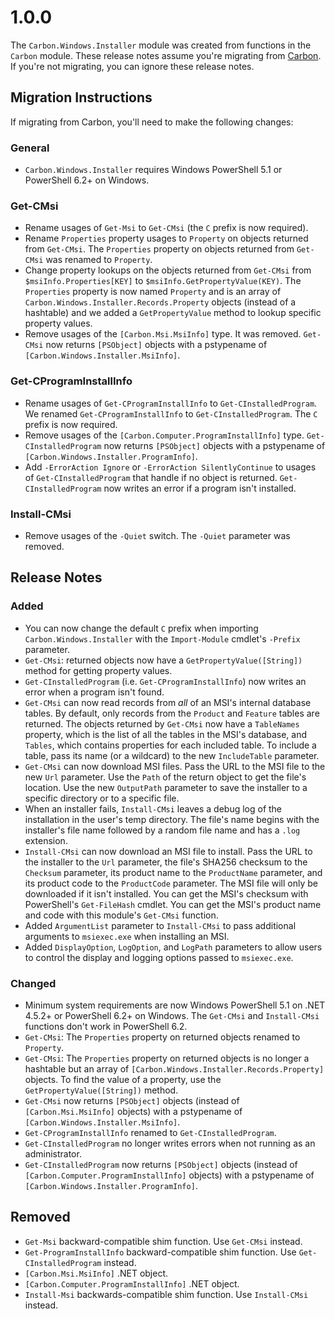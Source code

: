 
# 1.0.0

The `Carbon.Windows.Installer` module was created from functions in the `Carbon` module. These release notes assume
you're migrating from [Carbon](http://get-carbon.org). If you're not migrating, you can ignore these release notes.

## Migration Instructions

If migrating from Carbon, you'll need to make the following changes:

### General

* `Carbon.Windows.Installer` requires Windows PowerShell 5.1 or PowerShell 6.2+ on Windows.

### Get-CMsi

* Rename usages of `Get-Msi` to `Get-CMsi` (the `C` prefix is now required).
* Rename `Properties` property usages to `Property` on objects returned from `Get-CMsi`. The `Properties` property on
  objects returned from `Get-CMsi` was renamed to `Property`.
* Change property lookups on the objects returned from `Get-CMsi` from `$msiInfo.Properties[KEY]` to
  `$msiInfo.GetPropertyValue(KEY)`. The `Properties` property is now named `Property` and is an array of
  `Carbon.Windows.Installer.Records.Property` objects (instead of a hashtable) and we added a `GetPropertyValue` method
  to lookup specific property values.
* Remove usages of the `[Carbon.Msi.MsiInfo]` type. It was removed. `Get-CMsi` now returns `[PSObject]` objects with a
  pstypename of `[Carbon.Windows.Installer.MsiInfo]`.

### Get-CProgramInstallInfo

* Rename usages of `Get-CProgramInstallInfo` to `Get-CInstalledProgram`. We renamed `Get-CProgramInstallInfo` to 
  `Get-CInstalledProgram`. The `C` prefix is now required.
* Remove usages of the `[Carbon.Computer.ProgramInstallInfo]` type. `Get-CInstalledProgram` now returns `[PSObject]`
objects with a pstypename of `[Carbon.Windows.Installer.ProgramInfo]`.
* Add `-ErrorAction Ignore` or `-ErrorAction SilentlyContinue` to usages of `Get-CInstalledProgram` that handle if no
object is returned. `Get-CInstalledProgram` now writes an error if a program isn't installed.

### Install-CMsi

* Remove usages of the `-Quiet` switch. The `-Quiet` parameter was removed.

## Release Notes

### Added

* You can now change the default `C` prefix when importing `Carbon.Windows.Installer` with the `Import-Module` cmdlet's
`-Prefix` parameter.
* `Get-CMsi`: returned objects now have a `GetPropertyValue([String])` method for getting property values.
* `Get-CInstalledProgram` (i.e. `Get-CProgramInstallInfo`) now writes an error when a program isn't found.
* `Get-CMsi` can now read records from *all* of an MSI's internal database tables. By default, only records from the
`Product` and `Feature` tables are returned. The objects returned by `Get-CMsi` now have a `TableNames` property, which
is the list of all the tables in the MSI's database, and `Tables`, which contains properties for each included table.
To include a table, pass its name (or a wildcard) to the new `IncludeTable` parameter.
* `Get-CMsi` can now download MSI files. Pass the URL to the MSI file to the new `Url` parameter. Use the `Path` of the
return object to get the file's location. Use the new `OutputPath` parameter to save the installer to a specific
directory or to a specific file.
* When an installer fails, `Install-CMsi` leaves a debug log of the installation in the user's temp directory. The
file's name begins with the installer's file name followed by a random file name and has a `.log` extension.
* `Install-CMsi` can now download an MSI file to install. Pass the URL to the installer to the `Url` parameter, the
file's SHA256 checksum to the `Checksum` parameter, its product name to the `ProductName` parameter, and its 
product code to the `ProductCode` parameter. The MSI file will only be downloaded if it isn't installed. You can get the MSI's checksum with PowerShell's `Get-FileHash` cmdlet. You can get the MSI's product name and code with this module's `Get-CMsi` function.
* Added `ArgumentList` parameter to `Install-CMsi` to pass additional arguments to `msiexec.exe` when installing an MSI.
* Added `DisplayOption`, `LogOption`, and `LogPath` parameters to allow users to control the display and logging options passed to `msiexec.exe`.

### Changed

* Minimum system requirements are now Windows PowerShell 5.1 on .NET 4.5.2+ or PowerShell 6.2+ on Windows. The
`Get-CMsi` and `Install-CMsi` functions don't work in PowerShell 6.2.
* `Get-CMsi`: The `Properties` property on returned objects renamed to `Property`.
* `Get-CMsi`: The `Properties` property on returned objects is no longer a hashtable but an array of
`[Carbon.Windows.Installer.Records.Property]` objects. To find the value of a property, use the
`GetPropertyValue([String])` method.
* `Get-CMsi` now returns `[PSObject]` objects (instead of `[Carbon.Msi.MsiInfo]` objects) with a pstypename of
`[Carbon.Windows.Installer.MsiInfo]`.
* `Get-CProgramInstallInfo` renamed to `Get-CInstalledProgram`.
* `Get-CInstalledProgram` no longer writes errors when not running as an administrator.
* `Get-CInstalledProgram` now returns `[PSObject]` objects (instead of `[Carbon.Computer.ProgramInstallInfo]` objects)
with a pstypename of `[Carbon.Windows.Installer.ProgramInfo]`.

## Removed

* `Get-Msi` backward-compatible shim function. Use `Get-CMsi` instead.
* `Get-ProgramInstallInfo` backward-compatible shim function. Use `Get-CInstalledProgram` instead.
* `[Carbon.Msi.MsiInfo]` .NET object.
* `[Carbon.Computer.ProgramInstallInfo]` .NET object.
* `Install-Msi` backwards-compatible shim function. Use `Install-CMsi` instead.
